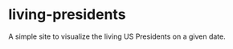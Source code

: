 living-presidents
=================

A simple site to visualize the living US Presidents on a given date.
